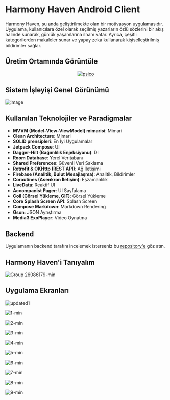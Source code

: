 # **Harmony Haven Android Client**

Harmony Haven, şu anda geliştirilmekte olan bir motivasyon uygulamasıdır. Uygulama, kullanıcılara özel olarak seçilmiş yazarların özlü sözlerini bir akış halinde sunarak, günlük yaşamlarına ilham katar. Ayrıca, çeşitli kategorilerden makaleler sunar ve yapay zeka kullanarak kişiselleştirilmiş bildirimler sağlar.

## Üretim Ortamında Görüntüle
<div align="center">
    
[![psico](https://github.com/user-attachments/assets/388b5df4-2096-4ced-a805-07550d46760d)](https://play.google.com/store/apps/details?id=com.erdemserhat.harmonyhaven)


</div>

## Sistem İşleyişi Genel Görünümü

![image](https://github.com/erdemserhat/HarmonyHavenAndroidClient/assets/116950260/b02ad5f5-0154-48bf-a813-33b750f34397)


## Kullanılan Teknolojiler ve Paradigmalar

- **MVVM (Model-View-ViewModel) mimarisi**: Mimari
- **Clean Architecture**: Mimari
- **SOLID prensipleri**: En İyi Uygulamalar
- **Jetpack Compose**: UI
- **Dagger-Hilt (Bağımlılık Enjeksiyonu)**: DI
- **Room Database**: Yerel Veritabanı
- **Shared Preferences**: Güvenli Veri Saklama
- **Retrofit & OKHttp (REST API)**: Ağ İletişimi
- **Firebase (Analitik, Bulut Mesajlaşma)**: Analitik, Bildirimler
- **Coroutines (Asenkron İletişim)**: Eşzamanlılık
- **LiveData**: Reaktif UI
- **Accompanist Pager**: UI Sayfalama
- **Coil (Görsel Yükleme, GIF)**: Görsel Yükleme
- **Core Splash Screen API**: Splash Screen
- **Compose Markdown**: Markdown Rendering
- **Gson**: JSON Ayrıştırma
- **Media3 ExoPlayer**: Video Oynatma

## Backend
Uygulamanın backend tarafını incelemek isterseniz bu [repository'e](https://github.com/erdemserhat/HarmonyHavenKtorServer) göz atın.

## Harmony Haven'i Tanıyalım
![Group 26086179-min](https://github.com/user-attachments/assets/14595aba-69a8-4e9c-a3e0-9c2051d0d5e7)


## Uygulama Ekranları
![updated1](https://github.com/user-attachments/assets/2324c41c-7d72-4236-b72d-f4bd53b81da4)

![1-min](https://github.com/erdemserhat/HarmonyHavenAndroidClient/assets/116950260/639a2683-11b1-4bce-8814-027d3adc837e)

![2-min](https://github.com/erdemserhat/HarmonyHavenAndroidClient/assets/116950260/7cf35236-97cc-4c52-82e6-f3cdb598a62e)

![3-min](https://github.com/erdemserhat/HarmonyHavenAndroidClient/assets/116950260/e60042f5-42c1-4021-ad3c-d0064421a78e)

![4-min](https://github.com/erdemserhat/HarmonyHavenAndroidClient/assets/116950260/68fc94d2-c267-414a-9899-c3e4d402d57e)

![5-min](https://github.com/erdemserhat/HarmonyHavenAndroidClient/assets/116950260/88082c71-4b35-4bf2-867e-f28a9b0cf0a3)

![6-min](https://github.com/erdemserhat/HarmonyHavenAndroidClient/assets/116950260/34820ee5-ec03-47fb-b404-40875cb2f48c)

![7-min](https://github.com/erdemserhat/HarmonyHavenAndroidClient/assets/116950260/45009d57-7767-443b-8177-1234b061533e)

![8-min](https://github.com/erdemserhat/HarmonyHavenAndroidClient/assets/116950260/5afcca94-52d7-437c-b368-dbb76d34876b)

![9-min](https://github.com/erdemserhat/HarmonyHavenAndroidClient/assets/116950260/b7b322bb-1e8c-4589-be61-7f9bea1bbf7c)
